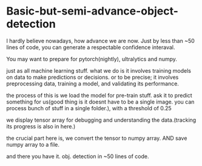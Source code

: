 # Basic-but-semi-advance-object-detection
I hardly believe nowadays, how advance we are now. Just by less than ~50 lines of code, you can generate a respectable confidence interaval.

You may want to prepare for pytorch(nightly), ultralytics and numpy.

just as all machine learning stuff. what we do is it involves training models on data to make predictions or decisions. or to be precise; it involves preprocessing data, training a model, and validating its performance.

the process of this is we load the model for pre-train stuff.
ask it to predict something for us(good thing is it doesnt have to be a single image. you can process bunch of stuff in a single folder.), with a threshold of 0.25

we display tensor array for debugging and understanding the data.(tracking its progress is also in here.)

the crucial part here is, we convert the tensor to numpy array. AND save numpy array to a file.

and there you have it. obj. detection in ~50 lines of code.
